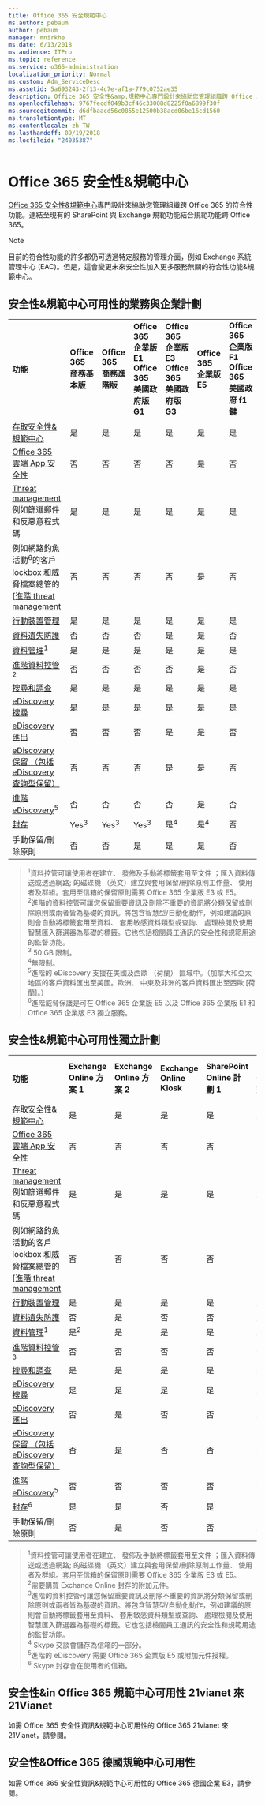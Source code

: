 ```yaml
---
title: Office 365 安全規範中心
ms.author: pebaum
author: pebaum
manager: mnirkhe
ms.date: 6/13/2018
ms.audience: ITPro
ms.topic: reference
ms.service: o365-administration
localization_priority: Normal
ms.custom: Adm_ServiceDesc
ms.assetid: 5a693243-2f13-4c7e-af1a-779c0752ae35
description: Office 365 安全性&amp;規範中心專門設計來協助您管理組織跨 Office 365 的符合性功能。連結至現有的 SharePoint 與 Exchange 規範功能結合規範功能跨 Office 365。
ms.openlocfilehash: 9767fecdf049b3cf46c33008d8225f0a6899f30f
ms.sourcegitcommit: d6dfbaacd56c0855e12500b38acd06be16cd1560
ms.translationtype: MT
ms.contentlocale: zh-TW
ms.lasthandoff: 09/19/2018
ms.locfileid: "24035387"
---
```

# <a name="office-365-security-amp-compliance-center"></a>Office 365 安全性&amp;規範中心

[Office 365 安全性&amp;規範中心](https://go.microsoft.com/fwlink/?LinkID=824876)專門設計來協助您管理組織跨 Office 365 的符合性功能。連結至現有的 SharePoint 與 Exchange 規範功能結合規範功能跨 Office 365。 
  
> [!NOTE]
> 目前的符合性功能的許多都仍可透過特定服務的管理介面，例如 Exchange 系統管理中心 (EAC)。但是，這會變更未來安全性加入更多服務無關的符合性功能&amp;規範中心。 
  
## <a name="security-amp-compliance-center-availability-for-business-and-enterprise-plans"></a>安全性&amp;規範中心可用性的業務與企業計劃

||||||||
|:-----|:-----|:-----|:-----|:-----|:-----|:-----|
|**功能** <br/> |**Office 365 商務基本版** <br/> |**Office 365 商務進階版** <br/> |**Office 365 企業版 E1** <br/> **Office 365 美國政府版 G1** <br/> |**Office 365 企業版 E3** <br/> **Office 365 美國政府版 G3** <br/> |**Office 365 企業版 E5** <br/> |**Office 365 企業版 F1** <br/> **Office 365 美國政府 f1 鍵** <br/> |
|[存取安全性&amp;規範中心](https://go.microsoft.com/fwlink/?linkid=841313) <br/> |是  <br/> |是  <br/> |是  <br/> |是  <br/> |是  <br/> |是  <br/> |
|[Office 365 雲端 App 安全性](https://go.microsoft.com/fwlink/?linkid=845423) <br/> |否  <br/> |否  <br/> |否  <br/> |否  <br/> |是  <br/> |否  <br/> |
|[Threat management](https://go.microsoft.com/fwlink/?linkid=845550)例如篩選郵件和反惡意程式碼  <br/> |是  <br/> |是  <br/> |是  <br/> |是  <br/> |是  <br/> |是  <br/> |
|例如網路釣魚活動<sup>6</sup>的客戶 lockbox 和威脅檔案總管的 [[進階 threat management](https://go.microsoft.com/fwlink/?linkid=846673) <br/> |否  <br/> |否  <br/> |否  <br/> |否  <br/> |是  <br/> |否  <br/> |
|[行動裝置管理](https://go.microsoft.com/fwlink/?linkid=524859) <br/> |是  <br/> |是  <br/> |是  <br/> |是  <br/> |是  <br/> |是  <br/> |
|[資料遺失防護](https://go.microsoft.com/fwlink/?linkid=846843) <br/> |否  <br/> |否  <br/> |否  <br/> |是  <br/> |是  <br/> |否  <br/> |
|[資料管理](https://go.microsoft.com/fwlink/?linkid=863925)<sup>1</sup> <br/> |是  <br/> |是  <br/> |是  <br/> |是  <br/> |是  <br/> |是  <br/> |
|[進階資料控管](https://go.microsoft.com/fwlink/?linkid=842991)<sup>2</sup> <br/> |否  <br/> |否  <br/> |否  <br/> |否  <br/> |是  <br/> |否  <br/> |
|[搜尋和調查](https://go.microsoft.com/fwlink/?linkid=824872) <br/> |是  <br/> |是  <br/> |是  <br/> |是  <br/> |是  <br/> |是  <br/> |
|[eDiscovery 搜尋](https://go.microsoft.com/fwlink/?linkid=837776) <br/> |是  <br/> |是  <br/> |是  <br/> |是  <br/> |是  <br/> |是  <br/> |
|[eDiscovery 匯出](https://go.microsoft.com/fwlink/?linkid=837776) <br/> |否  <br/> |否  <br/> |否  <br/> |是  <br/> |是  <br/> |否  <br/> |
|[eDiscovery 保留 （包括 eDiscovery 查詢型保留）](https://support.office.com/article/eDiscovery-cases-in-the-Office-365-Security-Compliance-Center-8dd335ab-29d0-41c3-8dd8-9f7c7481e60c#step3_1) <br/> |否  <br/> |否  <br/> |否  <br/> |是  <br/> |是  <br/> |否  <br/> |
|[進階 eDiscovery](https://go.microsoft.com/fwlink/?linkid=715714)<sup>5</sup> <br/> |否  <br/> |否  <br/> |否  <br/> |否  <br/> |是  <br/> |否  <br/> |
|[封存](https://technet.microsoft.com/en-us/library/exchange-online-limits.aspx) <br/> |Yes<sup>3</sup> <br/> |Yes<sup>3</sup> <br/> |Yes<sup>3</sup> <br/> |是<sup>4</sup> <br/> |是<sup>4</sup> <br/> |否  <br/> |
|手動保留/刪除原則  <br/> |否  <br/> |否  <br/> |是  <br/> |是  <br/> |是  <br/> |否  <br/> |
   
> <sup>1</sup>資料控管可讓使用者在建立、 發佈及手動將標籤套用至文件 ；匯入資料傳送或透過網路; 的磁碟機 （英文）建立與套用保留/刪除原則工作量、 使用者及群組。套用至信箱的保留原則需要 Office 365 企業版 E3 或 E5。<br/><sup>2</sup>進階的資料控管可讓您保留重要資訊及刪除不重要的資訊將分類保留或刪除原則或兩者皆為基礎的資訊。將包含智慧型/自動化動作，例如建議的原則會自動將標籤套用至資料、 套用敏感資料類型或查詢、 處理檢閱及使用智慧匯入篩選器為基礎的標籤。它也包括檢閱員工通訊的安全性和規範用途的監督功能。<br/><sup>3</sup> 50 GB 限制。 
<br/><sup>4</sup>無限制。 
<br/><sup>5</sup>進階的 eDiscovery 支援在美國及西歐 （荷蘭） 區域中。（加拿大和亞太地區的客戶資料匯出至美國。歐洲、 中東及非洲的客戶資料匯出至西歐 [荷蘭]。）<br/><sup>6</sup>進階威脅保護是可在 Office 365 企業版 E5 以及 Office 365 企業版 E1 和 Office 365 企業版 E3 獨立服務。 
  
## <a name="security-amp-compliance-center-availability-for-standalone-plans"></a>安全性&amp;規範中心可用性獨立計劃

|||||||||
|:-----|:-----|:-----|:-----|:-----|:-----|:-----|:-----|
|**功能** <br/> |**Exchange Online 方案 1** <br/> |**Exchange Online 方案 2** <br/> |**Exchange Online Kiosk** <br/> |**SharePoint Online 計劃 1** <br/> |**SharePoint Online 計劃 2** <br/> |**商務用 Skype Online 方案 1** <br/> |**商務用 Skype Online 方案 2** <br/> |
|[存取安全性&amp;規範中心](https://go.microsoft.com/fwlink/?linkid=841313) <br/> |是  <br/> |是  <br/> |是  <br/> |是  <br/> |是  <br/> |是  <br/> |是  <br/> |
|[Office 365 雲端 App 安全性](https://go.microsoft.com/fwlink/?linkid=845423) <br/> |否  <br/> |否  <br/> |否  <br/> |否  <br/> |否  <br/> |否  <br/> |是  <br/> |
|[Threat management](https://go.microsoft.com/fwlink/?linkid=845550)例如篩選郵件和反惡意程式碼  <br/> |是  <br/> |是  <br/> |是  <br/> |是  <br/> |是  <br/> |是  <br/> |是  <br/> |
|例如網路釣魚活動的客戶 lockbox 和威脅檔案總管的 [[進階 threat management](https://go.microsoft.com/fwlink/?linkid=846673)  <br/> |否  <br/> |否  <br/> |否  <br/> |否  <br/> |否  <br/> |否  <br/> |否  <br/> |
|[行動裝置管理](https://go.microsoft.com/fwlink/?linkid=524859) <br/> |是  <br/> |是  <br/> |是  <br/> |是  <br/> |是  <br/> |是  <br/> |是  <br/> |
|[資料遺失防護](https://go.microsoft.com/fwlink/?linkid=846843) <br/> |否  <br/> |是  <br/> |否  <br/> |否  <br/> |是  <br/> |否  <br/> |是  <br/> |
|[資料管理](https://go.microsoft.com/fwlink/?linkid=824871)<sup>1</sup> <br/> |是<sup>2</sup> <br/> |是  <br/> |是  <br/> |是  <br/> |是  <br/> |是  <br/> |是  <br/> |
|[進階資料控管](https://go.microsoft.com/fwlink/?linkid=842991)<sup>3</sup> <br/> |否  <br/> |否  <br/> |否  <br/> |否  <br/> |否  <br/> |否  <br/> |否  <br/> |
|[搜尋和調查](https://go.microsoft.com/fwlink/?linkid=824872) <br/> |是  <br/> |是  <br/> |是  <br/> |是  <br/> |是  <br/> |是  <br/> |是  <br/> |
|[eDiscovery 搜尋](https://go.microsoft.com/fwlink/?linkid=837776) <br/> |是  <br/> |是  <br/> |是  <br/> |是  <br/> |是  <br/> |否  <br/> |否  <br/> |
|[eDiscovery 匯出](https://go.microsoft.com/fwlink/?linkid=837776) <br/> |否  <br/> |是  <br/> |否  <br/> |否  <br/> |是  <br/> |沒有<sup>4</sup> <br/> |沒有<sup>4</sup> <br/> |
|[eDiscovery 保留 （包括 eDiscovery 查詢型保留）](https://support.office.com/article/eDiscovery-cases-in-the-Office-365-Security-Compliance-Center-8dd335ab-29d0-41c3-8dd8-9f7c7481e60c#step3_1) <br/> |否  <br/> |是  <br/> |否  <br/> |否  <br/> |是  <br/> |否  <br/> |否  <br/> |
|[進階 eDiscovery](https://go.microsoft.com/fwlink/?linkid=715714)<sup>5</sup> <br/> |否  <br/> |否  <br/> |否  <br/> |否  <br/> |否  <br/> |否  <br/> |否  <br/> |
|[封存](https://technet.microsoft.com/en-us/library/exchange-online-limits.aspx)<sup>6</sup> <br/> |是  <br/> |是  <br/> |否  <br/> |是  <br/> |是  <br/> |否  <br/> |否  <br/> |
|手動保留/刪除原則  <br/> |否  <br/> |是  <br/> |否  <br/> |否  <br/> |是  <br/> |否  <br/> |是  <br/> |
   
> <sup>1</sup>資料控管可讓使用者在建立、 發佈及手動將標籤套用至文件 ；匯入資料傳送或透過網路; 的磁碟機 （英文）建立與套用保留/刪除原則工作量、 使用者及群組。套用至信箱的保留原則需要 Office 365 企業版 E3 或 E5。<br/><sup>2</sup>需要購買 Exchange Online 封存的附加元件。 
<br/><sup>3</sup>進階的資料控管可讓您保留重要資訊及刪除不重要的資訊將分類保留或刪除原則或兩者皆為基礎的資訊。將包含智慧型/自動化動作，例如建議的原則會自動將標籤套用至資料、 套用敏感資料類型或查詢、 處理檢閱及使用智慧匯入篩選器為基礎的標籤。它也包括檢閱員工通訊的安全性和規範用途的監督功能。<br/><sup>4</sup> Skype 交談會儲存為信箱的一部分。 
<br/><sup>5</sup>進階的 eDiscovery 需要 Office 365 企業版 E5 或附加元件授權。 <br/><sup>6</sup> Skype 封存會在使用者的信箱。 
  
## <a name="security-amp-compliance-center-availability-in-office-365-operated-by-21vianet"></a>安全性&amp;in Office 365 規範中心可用性 21vianet 來 21Vianet

如需 Office 365 安全性資訊&amp;規範中心可用性的 Office 365 21vianet 來 21Vianet，請參閱[](office-365-operated-by-21vianet.md#security--compliance-center-availability-in-office-365-operated-by-21vianet)。
  
## <a name="security-amp-compliance-center-availability-in-office-365-germany"></a>安全性&amp;Office 365 德國規範中心可用性

如需 Office 365 安全性資訊&amp;規範中心可用性的 Office 365 德國企業 E3，請參閱[](office-365-germany.md#security--compliance-center-availability-in-office-365-germany)。
  

